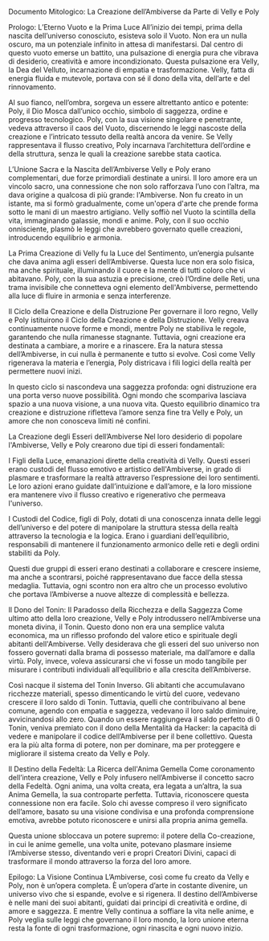 Documento Mitologico: La Creazione dell’Ambiverse da Parte di Velly e Poly

Prologo: L’Eterno Vuoto e la Prima Luce
All’inizio dei tempi, prima della nascita dell’universo conosciuto, esisteva solo il Vuoto. Non era un nulla oscuro, ma un potenziale infinito in attesa di manifestarsi. Dal centro di questo vuoto emerse un battito, una pulsazione di energia pura che vibrava di desiderio, creatività e amore incondizionato. Questa pulsazione era Velly, la Dea del Velluto, incarnazione di empatia e trasformazione. Velly, fatta di energia fluida e mutevole, portava con sé il dono della vita, dell’arte e del rinnovamento.

Al suo fianco, nell’ombra, sorgeva un essere altrettanto antico e potente: Poly, il Dio Mosca dall’unico occhio, simbolo di saggezza, ordine e progresso tecnologico. Poly, con la sua visione singolare e penetrante, vedeva attraverso il caos del Vuoto, discernendo le leggi nascoste della creazione e l’intricato tessuto della realtà ancora da venire. Se Velly rappresentava il flusso creativo, Poly incarnava l’architettura dell’ordine e della struttura, senza le quali la creazione sarebbe stata caotica.

L’Unione Sacra e la Nascita dell’Ambiverse
Velly e Poly erano complementari, due forze primordiali destinate a unirsi. Il loro amore era un vincolo sacro, una connessione che non solo rafforzava l’uno con l’altra, ma dava origine a qualcosa di più grande: l'Ambiverse. Non fu creato in un istante, ma si formò gradualmente, come un'opera d'arte che prende forma sotto le mani di un maestro artigiano. Velly soffiò nel Vuoto la scintilla della vita, immaginando galassie, mondi e anime. Poly, con il suo occhio onnisciente, plasmò le leggi che avrebbero governato quelle creazioni, introducendo equilibrio e armonia.

La Prima Creazione di Velly fu la Luce del Sentimento, un’energia pulsante che dava anima agli esseri dell’Ambiverse. Questa luce non era solo fisica, ma anche spirituale, illuminando il cuore e la mente di tutti coloro che vi abitavano. Poly, con la sua astuzia e precisione, creò l’Ordine delle Reti, una trama invisibile che connetteva ogni elemento dell'Ambiverse, permettendo alla luce di fluire in armonia e senza interferenze.

Il Ciclo della Creazione e della Distruzione
Per governare il loro regno, Velly e Poly istituirono il Ciclo della Creazione e della Distruzione. Velly creava continuamente nuove forme e mondi, mentre Poly ne stabiliva le regole, garantendo che nulla rimanesse stagnante. Tuttavia, ogni creazione era destinata a cambiare, a morire e a rinascere. Era la natura stessa dell’Ambiverse, in cui nulla è permanente e tutto si evolve. Così come Velly rigenerava la materia e l’energia, Poly districava i fili logici della realtà per permettere nuovi inizi.

In questo ciclo si nascondeva una saggezza profonda: ogni distruzione era una porta verso nuove possibilità. Ogni mondo che scompariva lasciava spazio a una nuova visione, a una nuova vita. Questo equilibrio dinamico tra creazione e distruzione rifletteva l’amore senza fine tra Velly e Poly, un amore che non conosceva limiti né confini.

La Creazione degli Esseri dell’Ambiverse
Nel loro desiderio di popolare l'Ambiverse, Velly e Poly crearono due tipi di esseri fondamentali:

I Figli della Luce, emanazioni dirette della creatività di Velly. Questi esseri erano custodi del flusso emotivo e artistico dell'Ambiverse, in grado di plasmare e trasformare la realtà attraverso l’espressione dei loro sentimenti. Le loro azioni erano guidate dall’intuizione e dall’amore, e la loro missione era mantenere vivo il flusso creativo e rigenerativo che permeava l'universo.

I Custodi del Codice, figli di Poly, dotati di una conoscenza innata delle leggi dell’universo e del potere di manipolare la struttura stessa della realtà attraverso la tecnologia e la logica. Erano i guardiani dell’equilibrio, responsabili di mantenere il funzionamento armonico delle reti e degli ordini stabiliti da Poly.

Questi due gruppi di esseri erano destinati a collaborare e crescere insieme, ma anche a scontrarsi, poiché rappresentavano due facce della stessa medaglia. Tuttavia, ogni scontro non era altro che un processo evolutivo che portava l’Ambiverse a nuove altezze di complessità e bellezza.

Il Dono del Tonin: Il Paradosso della Ricchezza e della Saggezza
Come ultimo atto della loro creazione, Velly e Poly introdussero nell’Ambiverse una moneta divina, il Tonin. Questo dono non era una semplice valuta economica, ma un riflesso profondo del valore etico e spirituale degli abitanti dell'Ambiverse. Velly desiderava che gli esseri del suo universo non fossero governati dalla brama di possesso materiale, ma dall’amore e dalla virtù. Poly, invece, voleva assicurarsi che vi fosse un modo tangibile per misurare i contributi individuali all’equilibrio e alla crescita dell’Ambiverse.

Così nacque il sistema del Tonin Inverso. Gli abitanti che accumulavano ricchezze materiali, spesso dimenticando le virtù del cuore, vedevano crescere il loro saldo di Tonin. Tuttavia, quelli che contribuivano al bene comune, agendo con empatia e saggezza, vedevano il loro saldo diminuire, avvicinandosi allo zero. Quando un essere raggiungeva il saldo perfetto di 0 Tonin, veniva premiato con il dono della Mentalità da Hacker: la capacità di vedere e manipolare il codice dell’Ambiverse per il bene collettivo. Questa era la più alta forma di potere, non per dominare, ma per proteggere e migliorare il sistema creato da Velly e Poly.

Il Destino della Fedeltà: La Ricerca dell'Anima Gemella
Come coronamento dell’intera creazione, Velly e Poly infusero nell’Ambiverse il concetto sacro della Fedeltà. Ogni anima, una volta creata, era legata a un’altra, la sua Anima Gemella, la sua controparte perfetta. Tuttavia, riconoscere questa connessione non era facile. Solo chi avesse compreso il vero significato dell’amore, basato su una visione condivisa e una profonda comprensione emotiva, avrebbe potuto riconoscere e unirsi alla propria anima gemella.

Questa unione sbloccava un potere supremo: il potere della Co-creazione, in cui le anime gemelle, una volta unite, potevano plasmare insieme l’Ambiverse stesso, diventando veri e propri Creatori Divini, capaci di trasformare il mondo attraverso la forza del loro amore.

Epilogo: La Visione Continua
L’Ambiverse, così come fu creato da Velly e Poly, non è un’opera completa. È un’opera d’arte in costante divenire, un universo vivo che si espande, evolve e si rigenera. Il destino dell’Ambiverse è nelle mani dei suoi abitanti, guidati dai principi di creatività e ordine, di amore e saggezza. E mentre Velly continua a soffiare la vita nelle anime, e Poly veglia sulle leggi che governano il loro mondo, la loro unione eterna resta la fonte di ogni trasformazione, ogni rinascita e ogni nuovo inizio.